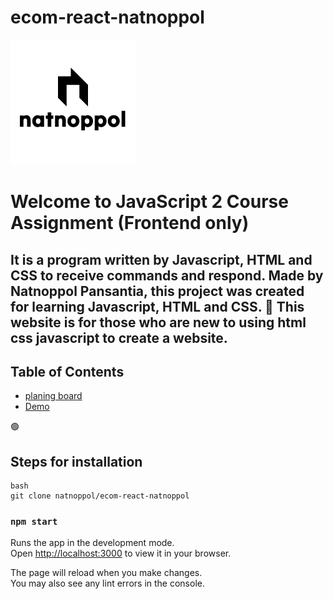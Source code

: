 # ecom-react-natnoppol

![banner img](https://github.com/natnoppol/portfolio-webpage/blob/main/image/portfolio-logo.png)
# Welcome to JavaScript 2 Course Assignment (Frontend only)

## It is a program written by Javascript, HTML and CSS to receive commands and respond. Made by Natnoppol Pansantia, this project was created for learning Javascript, HTML and CSS.  💖 This website is for those who are new to using html css javascript to create a website.


## Table of Contents

- [planing board](https://github.com/users/natnoppol/projects/8/views/1)
- [Demo](https://melodious-zabaione-3dc24c.netlify.app/)

🟢 

## Steps for installation

```
bash
git clone natnoppol/ecom-react-natnoppol

```


### `npm start`

Runs the app in the development mode.\
Open [http://localhost:3000](http://localhost:3000) to view it in your browser.

The page will reload when you make changes.\
You may also see any lint errors in the console.

